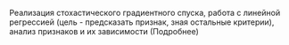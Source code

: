 Реализация стохастического градиентного спуска, работа с линейной регрессией (цель - предсказать
признак, зная остальные критерии), анализ признаков и их зависимости (Подробнее)
